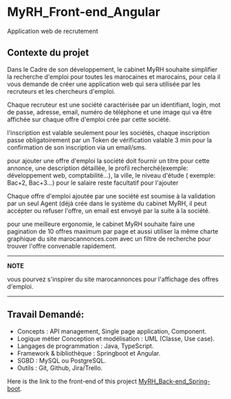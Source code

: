 # MyRH_Front-end_Angular

Application web de recrutement

## Contexte du projet

Dans le Cadre de son développement, le cabinet MyRH souhaite simplifier la recherche d'emploi pour toutes les marocaines et marocains, pour cela il vous demande de créer une application web qui sera utilisée par les recruteurs et les chercheurs d'emploi.

Chaque recruteur est une société caractérisée par un identifiant, login, mot de passe, adresse, email, numéro de téléphone et une image qui va être affichée sur chaque offre d'emploi crée par cette société.

l'inscription est valable seulement pour les sociétés, chaque inscription passe obligatoirement par un Token de vérification valable 3 min pour la confirmation de son inscription via un email/sms.

pour ajouter une offre d'emploi la société doit fournir un titre pour cette annonce, une description détaillée, le profil recherché(exemple: développement web, comptabilité...), la ville, le niveau d'étude ( exemple: Bac+2, Bac+3...) pour le salaire reste facultatif pour l'ajouter

Chaque offre d'emploi ajoutée par une société est soumise à la validation par un seul Agent (déjà crée dans le système du cabinet MyRH, il peut accépter ou refuser l'offre, un email est envoyé par la suite à la société.

pour une meilleure ergonomie, le cabinet MyRH souhaite faire une pagination de 10 offres maximum par page et aussi utiliser la même charte graphique du site marocannonces.com avec un filtre de recherche pour trouver l'offre convenable rapidement.

---
**NOTE**

vous pourvez s'inspirer du site marocannonces pour l'affichage des offres d'emploi.

---

## Travail Demandé:

- Concepts : API management, Single page application, Component.
- Logique métier Conception et modélisation : UML (Classe, Use case).
- Langages de programmation : Java, TypeScript.
- Framework & bibliothèque : Springboot et Angular.
- SGBD : MySQL ou PostgreSQL.
- Outils : Git, Github, Jira/Trello.

Here is the link to the front-end of this project [MyRH_Back-end_Spring-boot](https://github.com/nemliProg/MyRH_Back-end_Spring-boot.git).
